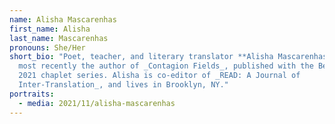 ```yaml
---
name: Alisha Mascarenhas
first_name: Alisha
last_name: Mascarenhas
pronouns: She/Her
short_bio: "Poet, teacher, and literary translator **Alisha Mascarenhas** is
  most recently the author of _Contagion Fields_, published with the Belladonna*
  2021 chaplet series. Alisha is co-editor of _READ: A Journal of
  Inter-Translation_, and lives in Brooklyn, NY."
portraits:
  - media: 2021/11/alisha-mascarenhas
---
```

